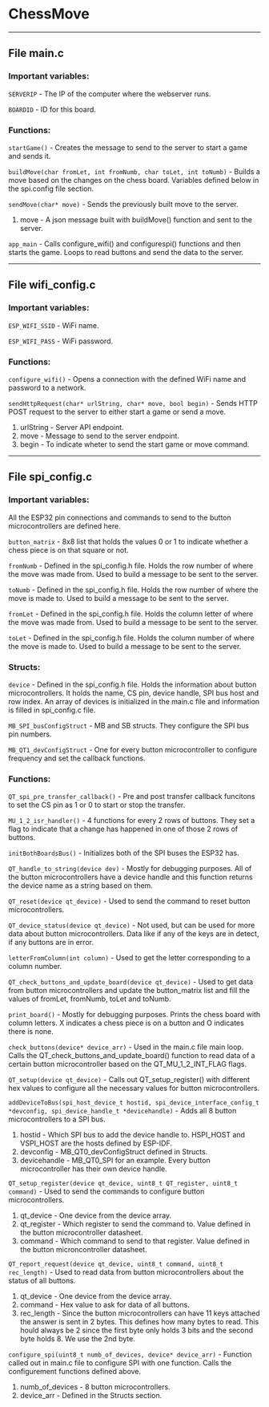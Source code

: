 # ChessMove




---------------------------------------------------------------------------------------------------------------------------------------------------------------------------------




## File main.c


### Important variables:


`SERVERIP` - The IP of the computer where the webserver runs.

`BOARDID` - ID for this board.


### Functions:


`startGame()` - Creates the message to send to the server to start a game and sends it. 

`buildMove(char fromLet, int fromNumb, char toLet, int toNumb)` - Builds a move based on the changes on the chess board. Variables defined below in the spi.config file section.

`sendMove(char* move)` - Sends the previously built move to the server.

1) move - A json message built with buildMove() function and sent to the server.

`app_main` - Calls configure_wifi() and configurespi() functions and then starts the game. Loops to read buttons and send the data to the server.




---------------------------------------------------------------------------------------------------------------------------------------------------------------------------------




## File wifi_config.c


### Important variables:


`ESP_WIFI_SSID` - WiFi name.

`ESP_WIFI_PASS` - WiFi password.


### Functions:


`configure_wifi()` - Opens a connection with the defined WiFi name and password to a network.

`sendHttpRequest(char* urlString, char* move, bool begin)` - Sends HTTP POST request to the server to either start a game or send a move.

1) urlString - Server API endpoint.
2) move - Message to send to the server endpoint.
3) begin - To indicate wheter to send the start game or move command.




---------------------------------------------------------------------------------------------------------------------------------------------------------------------------------




## File spi_config.c


### Important variables:


All the ESP32 pin connections and commands to send to the button microcontrollers are defined here.

`button_matrix` - 8x8 list that holds the values 0 or 1 to indicate whether a chess piece is on that square or not.

`fromNumb` - Defined in the spi_config.h file. Holds the row number of where the move was made from. Used to build a message to be sent to the server.

`toNumb` - Defined in the spi_config.h file. Holds the row number of where the move is made to. Used to build a message to be sent to the server.

`fromLet` - Defined in the spi_config.h file. Holds the column letter of where the move was made from. Used to build a message to be sent to the server.

`toLet` - Defined in the spi_config.h file. Holds the column number of where the move is made to. Used to build a message to be sent to the server.


### Structs:


`device` - Defined in the spi_config.h file. Holds the information about button microcontrollers. It holds the name, CS pin, device handle, SPI bus host and row index. An array of devices is initialized in the main.c file and information is filled in spi_config.c file.

`MB_SPI_busConfigStruct` - MB and SB structs. They configure the SPI bus pin numbers.

`MB_QT1_devConfigStruct` - One for every button microcontroller to configure frequency and set the callback functions.


### Functions:


`QT_spi_pre_transfer_callback()` - Pre and post transfer callback funcitons to set the CS pin as 1 or 0 to start or stop the transfer.

`MU_1_2_isr_handler()` - 4 functions for every 2 rows of buttons. They set a flag to indicate that a change has happened in one of those 2 rows of buttons.

`initBothBoardsBus()` - Initializes both of the SPI buses the ESP32 has.

`QT_handle_to_string(device dev)` - Mostly for debugging purposes. All of the button microcontrollers have a device handle and this function returns the device name as a string based on them.

`QT_reset(device qt_device)` - Used to send the command to reset button microcontrollers.

`QT_device_status(device qt_device)` - Not used, but can be used for more data about button microcontrollers. Data like if any of the keys are in detect, if any buttons are in error.

`letterFromColumn(int column)` - Used to get the letter corresponding to a column number.

`QT_check_buttons_and_update_board(device qt_device)` - Used to get data from button microcontrollers and update the button_matrix list and fill the values of fromLet, fromNumb, toLet and toNumb.

`print_board()` - Mostly for debugging purposes. Prints the chess board with column letters. X indicates a chess piece is on a button and O indicates there is none.

`check_buttons(device* device_arr)` - Used in the main.c file main loop. Calls the QT_check_buttons_and_update_board() function to read data of a certain button microcontroller based on the QT_MU_1_2_INT_FLAG flags.

`QT_setup(device qt_device)` - Calls out QT_setup_register() with different hex values to configure all the necessary values for button microcontrollers.

`addDeviceToBus(spi_host_device_t hostid, spi_device_interface_config_t *devconfig, spi_device_handle_t *devicehandle)` - Adds all 8 button microcontrollers to a SPI bus.

1) hostid - Which SPI bus to add the device handle to. HSPI_HOST and VSPI_HOST are the hosts defined by ESP-IDF.
2) devconfig - MB_QT0_devConfigStruct defined in Structs.
3) devicehandle - MB_QT0_SPI for an example. Every button microcontroller has their own device handle.

`QT_setup_register(device qt_device, uint8_t QT_register, uint8_t command)` - Used to send the commands to configure button microcontrollers.

1) qt_device -  One device from the device array.
2) qt_register - Which register to send the command to. Value defined in the button microcontroller datasheet.
3) command - Which command to send to that register. Value defined in the button microncontroller datasheet.

`QT_report_request(device qt_device, uint8_t command, uint8_t rec_length)` - Used to read data from button microcontrollers about the status of all buttons.

1) qt_device - One device from the device array. 
2) command - Hex value to ask for data of all buttons.
3) rec_length - Since the button microcontrollers can have 11 keys attached the answer is sent in 2 bytes. This defines how many bytes to read. This hould always be 2 since the first byte only holds 3 bits and the second byte holds 8. We use the 2nd byte.

`configure_spi(uint8_t numb_of_devices, device* device_arr)` - Function called out in main.c file to configure SPI with one function. Calls the configurement functions defined above.
1) numb_of_devices - 8 button microcontrollers.
2) device_arr - Defined in the Structs section.
